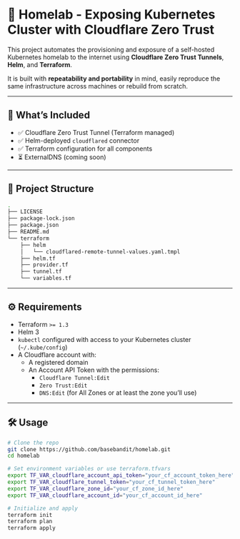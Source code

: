 # 🏡 Homelab - Exposing Kubernetes Cluster with Cloudflare Zero Trust

This project automates the provisioning and exposure of a self-hosted Kubernetes homelab to the internet using **Cloudflare Zero Trust Tunnels**, **Helm**, and **Terraform**.

It is built with **repeatability and portability** in mind, easily reproduce the same infrastructure across machines or rebuild from scratch.

---

## 🚀 What’s Included

- ✅ Cloudflare Zero Trust Tunnel (Terraform managed)
- ✅ Helm-deployed `cloudflared` connector
- ✅ Terraform configuration for all components
- ⏳ ExternalDNS (coming soon)

---

## 📁 Project Structure

```bash
.
├── LICENSE
├── package-lock.json
├── package.json
├── README.md
└── terraform
    ├── helm
    │   └── cloudflared-remote-tunnel-values.yaml.tmpl
    ├── helm.tf
    ├── provider.tf
    ├── tunnel.tf
    └── variables.tf
```

---

## ⚙️ Requirements

- Terraform `>= 1.3`
- Helm 3
- `kubectl` configured with access to your Kubernetes cluster (`~/.kube/config`)
- A Cloudflare account with:
  - A registered domain
  - An Account API Token with the permissions:
    - `Cloudflare Tunnel:Edit`
    - `Zero Trust:Edit`
    - `DNS:Edit` (for All Zones or at least the zone you’ll use)

---

## 🛠 Usage

```bash
# Clone the repo
git clone https://github.com/basebandit/homelab.git
cd homelab

# Set environment variables or use terraform.tfvars
export TF_VAR_cloudflare_account_api_token="your_cf_account_token_here"
export TF_VAR_cloudflare_tunnel_token="your_cf_tunnel_token_here"
export TF_VAR_cloudflare_zone_id="your_cf_zone_id_here"
export TF_VAR_cloudflare_account_id="your_cf_account_id_here"

# Initialize and apply
terraform init
terraform plan
terraform apply
```
